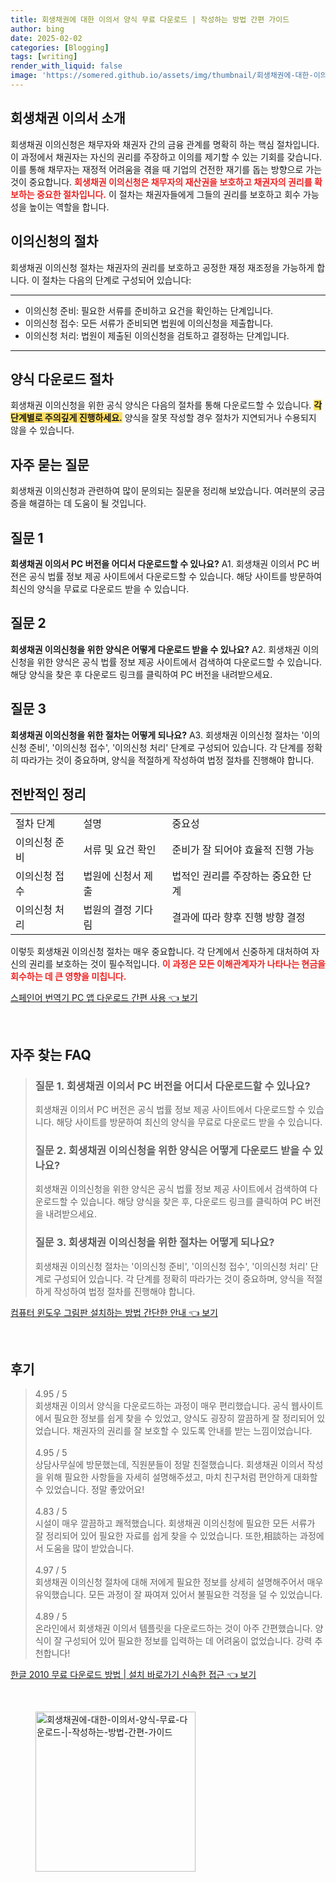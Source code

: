 ```yaml
---
title: 회생채권에 대한 이의서 양식 무료 다운로드 | 작성하는 방법 간편 가이드
author: bing
date: 2025-02-02
categories: [Blogging]
tags: [writing]
render_with_liquid: false
image: 'https://somered.github.io/assets/img/thumbnail/회생채권에-대한-이의서-양식-무료-다운로드-|-작성하는-방법-간편-가이드.webp'
---
```



<h2 id='회생채권_이의서_소개'>회생채권 이의서 소개</h2>

<p>회생채권 이의신청은 채무자와 채권자 간의 금융 관계를 명확히 하는 핵심 절차입니다. 이 과정에서 채권자는 자신의 권리를 주장하고 이의를 제기할 수 있는 기회를 갖습니다. 이를 통해 채무자는 재정적 어려움을 겪을 때 기업의 건전한 재기를 돕는 방향으로 가는 것이 중요합니다. <b><span style="color: #ee2323;">회생채권 이의신청은 채무자의 재산권을 보호하고 채권자의 권리를 확보하는 중요한 절차입니다.</span></b> 이 절차는 채권자들에게 그들의 권리를 보호하고 회수 가능성을 높이는 역할을 합니다.</p>

<h2 id='이의신청의_절차'>이의신청의 절차</h2>

<p>회생채권 이의신청 절차는 채권자의 권리를 보호하고 공정한 재정 재조정을 가능하게 합니다. 이 절차는 다음의 단계로 구성되어 있습니다:</p>

<hr />

<ul>
    <li>이의신청 준비: 필요한 서류를 준비하고 요건을 확인하는 단계입니다.</li>
    <li>이의신청 접수: 모든 서류가 준비되면 법원에 이의신청을 제출합니다.</li>
    <li>이의신청 처리: 법원이 제출된 이의신청을 검토하고 결정하는 단계입니다.</li>
</ul>

<hr />

<h2 id='양식_다운로드_절차'>양식 다운로드 절차</h2>

<p>회생채권 이의신청을 위한 공식 양식은 다음의 절차를 통해 다운로드할 수 있습니다. <b><span style="background-color: #ffe066;">각 단계별로 주의깊게 진행하세요.</span></b> 양식을 잘못 작성할 경우 절차가 지연되거나 수용되지 않을 수 있습니다.</p>

<h2 id='자주_묻는_질문'>자주 묻는 질문</h2>

<p>회생채권 이의신청과 관련하여 많이 문의되는 질문을 정리해 보았습니다. 여러분의 궁금증을 해결하는 데 도움이 될 것입니다.</p>

<h2 id='질문_1'>질문 1</h2>

<p><b>회생채권 이의서 PC 버전을 어디서 다운로드할 수 있나요?</b> A1. 회생채권 이의서 PC 버전은 공식 법률 정보 제공 사이트에서 다운로드할 수 있습니다. 해당 사이트를 방문하여 최신의 양식을 무료로 다운로드 받을 수 있습니다.</p>

<h2 id='질문_2'>질문 2</h2>

<p><b>회생채권 이의신청을 위한 양식은 어떻게 다운로드 받을 수 있나요?</b> A2. 회생채권 이의신청을 위한 양식은 공식 법률 정보 제공 사이트에서 검색하여 다운로드할 수 있습니다. 해당 양식을 찾은 후 다운로드 링크를 클릭하여 PC 버전을 내려받으세요.</p>

<h2 id='질문_3'>질문 3</h2>

<p><b>회생채권 이의신청을 위한 절차는 어떻게 되나요?</b> A3. 회생채권 이의신청 절차는 '이의신청 준비', '이의신청 접수', '이의신청 처리' 단계로 구성되어 있습니다. 각 단계를 정확히 따라가는 것이 중요하며, 양식을 적절하게 작성하여 법정 절차를 진행해야 합니다.</p>

<h2 id='전반적인_정리'>전반적인 정리</h2>

<table>
    <tr>
        <td>절차 단계</td>
        <td>설명</td>
        <td>중요성</td>
    </tr>
    <tr>
        <td>이의신청 준비</td>
        <td>서류 및 요건 확인</td>
        <td>준비가 잘 되어야 효율적 진행 가능</td>
    </tr>
    <tr>
        <td>이의신청 접수</td>
        <td>법원에 신청서 제출</td>
        <td>법적인 권리를 주장하는 중요한 단계</td>
    </tr>
    <tr>
        <td>이의신청 처리</td>
        <td>법원의 결정 기다림</td>
        <td>결과에 따라 향후 진행 방향 결정</td>
    </tr>
</table>

<p>이렇듯 회생채권 이의신청 절차는 매우 중요합니다. 각 단계에서 신중하게 대처하여 자신의 권리를 보호하는 것이 필수적입니다. <b><span style="color: #ee2323;">이 과정은 모든 이해관계자가 나타나는 현금을 회수하는 데 큰 영향을 미칩니다.</span></b></p>


<p><a class="click-button" title="스페인어 번역기 PC 앱 다운로드 간편 사용" href="https://somered.github.io/posts/%EC%8A%A4%ED%8E%98%EC%9D%B8%EC%96%B4-%EB%B2%88%EC%97%AD%EA%B8%B0-PC-%EC%95%B1-%EB%8B%A4%EC%9A%B4%EB%A1%9C%EB%93%9C-%EA%B0%84%ED%8E%B8-%EC%82%AC%EC%9A%A9/" rel="dofollow">스페인어 번역기 PC 앱 다운로드 간편 사용 👈 보기</a></p><br>
<h2 id='자주_찾는_FAQ'>자주 찾는 FAQ</h2>
<div itemscope="" itemtype="https://schema.org/FAQPage"> 
<blockquote> 
<div itemscope="" itemprop="mainEntity" itemtype="https://schema.org/Question"> 
<h3 itemprop="name">질문 1. 회생채권 이의서 PC 버전을 어디서 다운로드할 수 있나요? </h3> 
<div itemscope="" itemprop="acceptedAnswer" itemtype="https://schema.org/Answer"> 
<span itemprop="text"> 
<p>회생채권 이의서 PC 버전은 공식 법률 정보 제공 사이트에서 다운로드할 수 있습니다. 해당 사이트를 방문하여 최신의 양식을 무료로 다운로드 받을 수 있습니다.</p> 
</span> 
</div> 
</div> 

<div itemscope="" itemprop="mainEntity" itemtype="https://schema.org/Question"> 
<h3 itemprop="name">질문 2. 회생채권 이의신청을 위한 양식은 어떻게 다운로드 받을 수 있나요? </h3> 
<div itemscope="" itemprop="acceptedAnswer" itemtype="https://schema.org/Answer"> 
<span itemprop="text"> 
<p>회생채권 이의신청을 위한 양식은 공식 법률 정보 제공 사이트에서 검색하여 다운로드할 수 있습니다. 해당 양식을 찾은 후, 다운로드 링크를 클릭하여 PC 버전을 내려받으세요.</p> 
</span> 
</div> 
</div> 

<div itemscope="" itemprop="mainEntity" itemtype="https://schema.org/Question"> 
<h3 itemprop="name">질문 3. 회생채권 이의신청을 위한 절차는 어떻게 되나요?</h3> 
<div itemscope="" itemprop="acceptedAnswer" itemtype="https://schema.org/Answer"> 
<span itemprop="text"> 
<p>회생채권 이의신청 절차는 '이의신청 준비', '이의신청 접수', '이의신청 처리' 단계로 구성되어 있습니다. 각 단계를 정확히 따라가는 것이 중요하며, 양식을 적절하게 작성하여 법정 절차를 진행해야 합니다.</p> 
</span> 
</div> 
</div> 
</blockquote> 
</div>
<p><a class="click-button" title="컴퓨터 윈도우 그림판 설치하는 방법 간단한 안내" href="https://somered.github.io/posts/%EC%BB%B4%ED%93%A8%ED%84%B0-%EC%9C%88%EB%8F%84%EC%9A%B0-%EA%B7%B8%EB%A6%BC%ED%8C%90-%EC%84%A4%EC%B9%98%ED%95%98%EB%8A%94-%EB%B0%A9%EB%B2%95-%EA%B0%84%EB%8B%A8%ED%95%9C-%EC%95%88%EB%82%B4/" rel="dofollow">컴퓨터 윈도우 그림판 설치하는 방법 간단한 안내 👈 보기</a></p><br>
<h2 id='후기'>후기</h2>
<div itemscope itemtype="https://schema.org/Product">
  <blockquote>
  <div itemprop="review" itemscope itemtype="https://schema.org/Review">
      <div itemprop="reviewRating" itemscope itemtype="https://schema.org/Rating"> <span itemprop="ratingValue">4.95</span> / <span itemprop="bestRating">5</span> </div>
      <span itemprop="reviewBody">회생채권 이의서 양식을 다운로드하는 과정이 매우 편리했습니다. 공식 웹사이트에서 필요한 정보를 쉽게 찾을 수 있었고, 양식도 굉장히 깔끔하게 잘 정리되어 있었습니다. 채권자의 권리를 잘 보호할 수 있도록 안내를 받는 느낌이었습니다.</span>
  </div>
  <br>
  <div itemprop="review" itemscope itemtype="https://schema.org/Review">
      <div itemprop="reviewRating" itemscope itemtype="https://schema.org/Rating"> <span itemprop="ratingValue">4.95</span> / <span itemprop="bestRating">5</span> </div>
      <span itemprop="reviewBody">상담사무실에 방문했는데, 직원분들이 정말 친절했습니다. 회생채권 이의서 작성을 위해 필요한 사항들을 자세히 설명해주셨고, 마치 친구처럼 편안하게 대화할 수 있었습니다. 정말 좋았어요!</span>
  </div>
  <br>
  <div itemprop="review" itemscope itemtype="https://schema.org/Review">
      <div itemprop="reviewRating" itemscope itemtype="https://schema.org/Rating"> <span itemprop="ratingValue">4.83</span> / <span itemprop="bestRating">5</span> </div>
      <span itemprop="reviewBody">시설이 매우 깔끔하고 쾌적했습니다. 회생채권 이의신청에 필요한 모든 서류가 잘 정리되어 있어 필요한 자료를 쉽게 찾을 수 있었습니다. 또한,相談하는 과정에서 도움을 많이 받았습니다.</span>
  </div>
  <br>
  <div itemprop="review" itemscope itemtype="https://schema.org/Review">
      <div itemprop="reviewRating" itemscope itemtype="https://schema.org/Rating"> <span itemprop="ratingValue">4.97</span> / <span itemprop="bestRating">5</span> </div>
      <span itemprop="reviewBody">회생채권 이의신청 절차에 대해 저에게 필요한 정보를 상세히 설명해주어서 매우 유익했습니다. 모든 과정이 잘 짜여져 있어서 불필요한 걱정을 덜 수 있었습니다.</span>
  </div>
  <br>
  <div itemprop="review" itemscope itemtype="https://schema.org/Review">
      <div itemprop="reviewRating" itemscope itemtype="https://schema.org/Rating"> <span itemprop="ratingValue">4.89</span> / <span itemprop="bestRating">5</span> </div>
      <span itemprop="reviewBody">온라인에서 회생채권 이의서 템플릿을 다운로드하는 것이 아주 간편했습니다. 양식이 잘 구성되어 있어 필요한 정보를 입력하는 데 어려움이 없었습니다. 강력 추천합니다!</span>
  </div>
  </blockquote>
</div>
<p><a class="click-button" title="한글 2010 무료 다운로드 방법 | 설치 바로가기 신속한 접근" href="https://somered.github.io/posts/%ED%95%9C%EA%B8%80-2010-%EB%AC%B4%EB%A3%8C-%EB%8B%A4%EC%9A%B4%EB%A1%9C%EB%93%9C-%EB%B0%A9%EB%B2%95-%EC%84%A4%EC%B9%98-%EB%B0%94%EB%A1%9C%EA%B0%80%EA%B8%B0-%EC%8B%A0%EC%86%8D%ED%95%9C-%EC%A0%91%EA%B7%BC/" rel="dofollow">한글 2010 무료 다운로드 방법 | 설치 바로가기 신속한 접근 👈 보기</a></p><br>
<figure class="image"><img src="https://somered.github.io/assets/img/thumbnail/회생채권에-대한-이의서-양식-무료-다운로드-|-작성하는-방법-간편-가이드.webp" alt="회생채권에-대한-이의서-양식-무료-다운로드-|-작성하는-방법-간편-가이드" width="256" height="256"></figure>